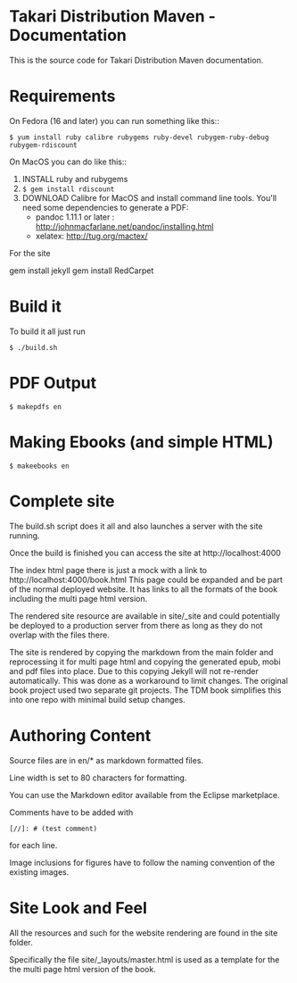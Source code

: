 # Takari Distribution Maven - Documentation

This is the source code for Takari Distribution Maven documentation.

# Requirements 

On Fedora (16 and later) you can run something like this::

    $ yum install ruby calibre rubygems ruby-devel rubygem-ruby-debug rubygem-rdiscount

On MacOS you can do like this::
  
1. INSTALL ruby and rubygems
2. `$ gem install rdiscount`
3. DOWNLOAD Calibre for MacOS and install command line tools. You'll need some dependencies to generate a PDF:
    * pandoc 1.11.1 or later : http://johnmacfarlane.net/pandoc/installing.html
    * xelatex: http://tug.org/mactex/

For the site

gem install jekyll
gem install RedCarpet
    
# Build it

To build it all just run

    $ ./build.sh

# PDF Output

    $ makepdfs en

# Making Ebooks (and simple HTML)

    $ makeebooks en
    
# Complete site

The build.sh script does it all and also launches a server with the
site running.

Once the build is finished you can access the site at http://localhost:4000

The index html page there is just a mock with a link to http://localhost:4000/book.html 
This page could be expanded and be part of the normal deployed website. It has links to 
all the formats of the book including the multi page html version.

The rendered site resource are available in site/_site and could potentially be 
deployed to a production server from there as long as they do not overlap with 
the files there.

The site is rendered by copying the markdown from the main folder and reprocessing
it for multi page html and copying the generated epub, mobi and pdf files into place. 
Due to this copying Jekyll will not re-render automatically. This was done as a 
workaround to limit changes. The original book project used two separate git projects. 
The TDM book simplifies this into one repo with minimal build setup changes.

# Authoring Content

Source files are in en/* as markdown formatted files. 

Line width is set to 80 characters for formatting.

You can use the Markdown editor available from the Eclipse marketplace.

Comments have to be added with  

    [//]: # (test comment)

for each line.

Image inclusions for figures have to follow the naming convention of the 
existing images.


# Site Look and Feel 

All the resources and such for the website rendering are found in the site folder.

Specifically the file site/_layouts/master.html is used as a template for the 
the multi page html version of the book.
